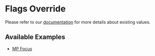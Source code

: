 # Flags Override

Please refer to our [documentation](/docs/Feature-Flags.md) for more details about existing values.

## Available Examples

-   [MP Focus](./mp-focus)